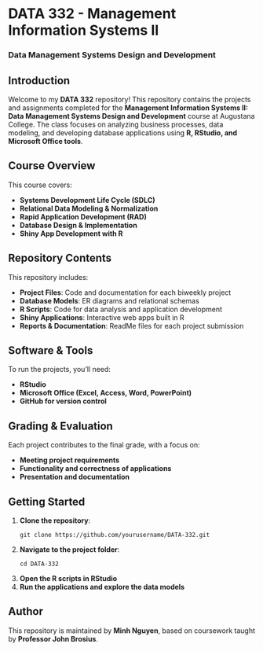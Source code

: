 # DATA 332 - Management Information Systems II  
### Data Management Systems Design and Development  

## Introduction  
Welcome to my **DATA 332** repository! This repository contains the projects and assignments completed for the **Management Information Systems II: Data Management Systems Design and Development** course at Augustana College. The class focuses on analyzing business processes, data modeling, and developing database applications using **R, RStudio, and Microsoft Office tools**.  

## Course Overview  
This course covers:  
- **Systems Development Life Cycle (SDLC)**  
- **Relational Data Modeling & Normalization**  
- **Rapid Application Development (RAD)**  
- **Database Design & Implementation**  
- **Shiny App Development with R**  

## Repository Contents  
This repository includes:  
- **Project Files**: Code and documentation for each biweekly project  
- **Database Models**: ER diagrams and relational schemas  
- **R Scripts**: Code for data analysis and application development  
- **Shiny Applications**: Interactive web apps built in R  
- **Reports & Documentation**: ReadMe files for each project submission  

## Software & Tools  
To run the projects, you’ll need:  
- **RStudio**  
- **Microsoft Office (Excel, Access, Word, PowerPoint)**  
- **GitHub for version control**  

## Grading & Evaluation  
Each project contributes to the final grade, with a focus on:  
- **Meeting project requirements**  
- **Functionality and correctness of applications**  
- **Presentation and documentation**  

## Getting Started  
1. **Clone the repository**:  
   ```
   git clone https://github.com/yourusername/DATA-332.git
   ```  
2. **Navigate to the project folder**:  
   ```
   cd DATA-332
   ```  
3. **Open the R scripts in RStudio**  
4. **Run the applications and explore the data models**  

## Author  
This repository is maintained by **Minh Nguyen**, based on coursework taught by **Professor John Brosius**.  
